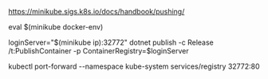 https://minikube.sigs.k8s.io/docs/handbook/pushing/

eval $(minikube docker-env)


loginServer="$(minikube ip):32772"
dotnet publish -c Release /t:PublishContainer -p ContainerRegistry=$loginServer


kubectl port-forward --namespace kube-system services/registry 32772:80